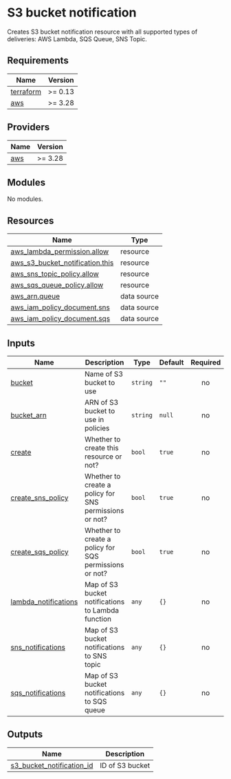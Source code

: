 # S3 bucket notification

Creates S3 bucket notification resource with all supported types of deliveries: AWS Lambda, SQS Queue, SNS Topic.

<!-- BEGINNING OF PRE-COMMIT-TERRAFORM DOCS HOOK -->
## Requirements

| Name | Version |
|------|---------|
| <a name="requirement_terraform"></a> [terraform](#requirement\_terraform) | >= 0.13 |
| <a name="requirement_aws"></a> [aws](#requirement\_aws) | >= 3.28 |

## Providers

| Name | Version |
|------|---------|
| <a name="provider_aws"></a> [aws](#provider\_aws) | >= 3.28 |

## Modules

No modules.

## Resources

| Name | Type |
|------|------|
| [aws_lambda_permission.allow](https://registry.terraform.io/providers/hashicorp/aws/latest/docs/resources/lambda_permission) | resource |
| [aws_s3_bucket_notification.this](https://registry.terraform.io/providers/hashicorp/aws/latest/docs/resources/s3_bucket_notification) | resource |
| [aws_sns_topic_policy.allow](https://registry.terraform.io/providers/hashicorp/aws/latest/docs/resources/sns_topic_policy) | resource |
| [aws_sqs_queue_policy.allow](https://registry.terraform.io/providers/hashicorp/aws/latest/docs/resources/sqs_queue_policy) | resource |
| [aws_arn.queue](https://registry.terraform.io/providers/hashicorp/aws/latest/docs/data-sources/arn) | data source |
| [aws_iam_policy_document.sns](https://registry.terraform.io/providers/hashicorp/aws/latest/docs/data-sources/iam_policy_document) | data source |
| [aws_iam_policy_document.sqs](https://registry.terraform.io/providers/hashicorp/aws/latest/docs/data-sources/iam_policy_document) | data source |

## Inputs

| Name | Description | Type | Default | Required |
|------|-------------|------|---------|:--------:|
| <a name="input_bucket"></a> [bucket](#input\_bucket) | Name of S3 bucket to use | `string` | `""` | no |
| <a name="input_bucket_arn"></a> [bucket\_arn](#input\_bucket\_arn) | ARN of S3 bucket to use in policies | `string` | `null` | no |
| <a name="input_create"></a> [create](#input\_create) | Whether to create this resource or not? | `bool` | `true` | no |
| <a name="input_create_sns_policy"></a> [create\_sns\_policy](#input\_create\_sns\_policy) | Whether to create a policy for SNS permissions or not? | `bool` | `true` | no |
| <a name="input_create_sqs_policy"></a> [create\_sqs\_policy](#input\_create\_sqs\_policy) | Whether to create a policy for SQS permissions or not? | `bool` | `true` | no |
| <a name="input_lambda_notifications"></a> [lambda\_notifications](#input\_lambda\_notifications) | Map of S3 bucket notifications to Lambda function | `any` | `{}` | no |
| <a name="input_sns_notifications"></a> [sns\_notifications](#input\_sns\_notifications) | Map of S3 bucket notifications to SNS topic | `any` | `{}` | no |
| <a name="input_sqs_notifications"></a> [sqs\_notifications](#input\_sqs\_notifications) | Map of S3 bucket notifications to SQS queue | `any` | `{}` | no |

## Outputs

| Name | Description |
|------|-------------|
| <a name="output_s3_bucket_notification_id"></a> [s3\_bucket\_notification\_id](#output\_s3\_bucket\_notification\_id) | ID of S3 bucket |
<!-- END OF PRE-COMMIT-TERRAFORM DOCS HOOK -->
